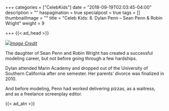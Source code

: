 +++
categories = ["CelebKids"]
date = "2018-09-19T02:03:45-04:00"
description = ""
haspagination = true
specialpost = true
tags = []
thumbnailImage = ""
title = "Celeb Kids: 8. Dylan Penn – Sean Penn & Robin Wright"
weight = 9

+++
{{< ad_head >}}

![](/uploads/21.jpg)[_Image Credit_](http://americanupbeat.com/kids-of-famous-parents-where-are-they-now/23/)

The daughter of Sean Penn and Robin Wright has created a successful modeling career, but not before going through a few hardships.

Dylan attended Marin Academy and dropped out of the University of Southern California after one semester. Her parents’ divorce was finalized in 2010.

And before modeling, Penn had worked delivering pizzas, as a waitress, and as a freelance screenplay editor.

{{< ad_atn >}}